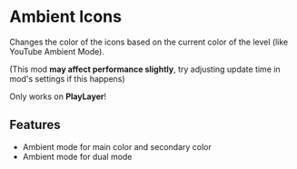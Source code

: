 # Ambient Icons

Changes the color of the icons based on the current color of the level (like <cr>YouTube</c> Ambient Mode).

<cr>(This mod **may affect performance slightly**, try adjusting update time in mod's settings if this happens)</c>

Only works on **PlayLayer**!

## Features

- Ambient mode for main color and secondary color
- Ambient mode for dual mode
